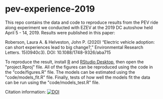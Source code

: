 # pev-experience-2019

This repo contains the data and code to reproduce results from the PEV ride along experiment we conducted with EZEV at the 2019 DC autoshow held April 5 - 14, 2019. Results were published in this paper:

Roberson, Laura A. & Helveston, John P. (2020) “Electric vehicle adoption: can short experiences lead to big change?,” Environmental Research Letters. 15(0940c3). DOI: 10.1088/1748-9326/aba715

To reproduce the result, install [R](https://cloud.r-project.org/) and [RStudio Desktop](https://rstudio.com/products/rstudio/), then open the "project.Rproj" file. All of the figures can be reproduced using the code in the "code/figures.R" file. The models can be estimated using the "code/models_fit.R" file. Finally, tests of how well the models fit the data can be run using the "code/models_test.R" file.

Citation information: 
[![DOI](https://zenodo.org/badge/247706381.svg)](https://zenodo.org/badge/latestdoi/247706381)
